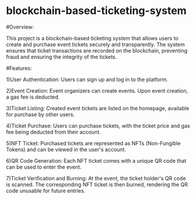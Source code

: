 ﻿# blockchain-based-ticketing-system

#Overview:

This project is a blockchain-based ticketing system that allows users to create and purchase event tickets securely and transparently. The system ensures that ticket transactions are recorded on the blockchain, preventing fraud and ensuring the integrity of the tickets.

#Features:

1)User Authentication: Users can sign up and log in to the platform.

2)Event Creation: Event organizers can create events. Upon event creation, a gas fee is deducted.

3)Ticket Listing: Created event tickets are listed on the homepage, available for purchase by other users.

4)Ticket Purchase: Users can purchase tickets, with the ticket price and gas fee being deducted from their account.

5)NFT Ticket: Purchased tickets are represented as NFTs (Non-Fungible Tokens) and can be viewed in the user's account.

6)QR Code Generation: Each NFT ticket comes with a unique QR code that can be used to enter the event.

7)Ticket Verification and Burning: At the event, the ticket holder's QR code is scanned. The corresponding NFT ticket is then burned, rendering the QR code unusable for future entries.
